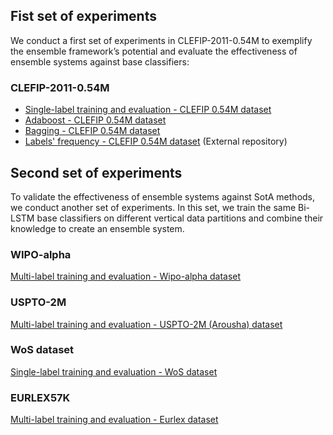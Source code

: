 ## Fist set of experiments
We conduct a first set of experiments in CLEFIP-2011-0.54M to exemplify the ensemble framework’s potential and evaluate the effectiveness of ensemble systems against base classifiers:

### CLEFIP-2011-0.54M

- [Single-label training and evaluation - CLEFIP 0.54M dataset](https://github.com/ekamater/Ensemble-Framework-for-Text-Classification/blob/main/experiments/Single-label%20training%20and%20evaluation%20-%20CLEFIP%200.54M%20dataset%20-%20public.ipynb)
- [Adaboost - CLEFIP 0.54M dataset](https://github.com/ekamater/Ensemble-Framework-for-Text-Classification/blob/main/experiments/Adaboost%20-%20CLEFIP%200.54M%20dataset%20-%20public.ipynb)
- [Bagging - CLEFIP 0.54M dataset](https://github.com/ekamater/Ensemble-Framework-for-Text-Classification/blob/main/experiments/Bagging%20-%20CLEFIP%200.54M%20dataset%20-%20public.ipynb)
- [Labels' frequency - CLEFIP 0.54M dataset](https://github.com/ekamater/Ensemble_classification_imbalanced_patent) (External repository)

## Second set of experiments
To validate the effectiveness of ensemble systems against SotA methods, we conduct another set of experiments. In this set, we train the same Bi-LSTM base classifiers on different vertical data partitions and combine their knowledge to create an ensemble system. 

### WIPO-alpha
[Multi-label training and evaluation - Wipo-alpha dataset](https://github.com/ekamater/Ensemble-Framework-for-Text-Classification/blob/main/experiments/Multi-label%20training%20and%20evaluation%20-%20Wipo-alpha%20dataset%20-%20public.ipynb)

### USPTO-2M
[Multi-label training and evaluation - USPTO-2M (Arousha) dataset](https://github.com/ekamater/Ensemble-Framework-for-Text-Classification/blob/main/experiments/Multi-label%20training%20and%20evaluation%20-%20USPTO-2M%20(Arousha)%20dataset%20-%20public.ipynb)

### WoS dataset
[Single-label training and evaluation - WoS dataset](https://github.com/ekamater/Ensemble-Framework-for-Text-Classification/blob/main/experiments/Single-label%20training%20and%20evaluation%20-%20WoS%20dataset%20-%20public.ipynb) 

### EURLEX57K
[Multi-label training and evaluation - Eurlex dataset](https://github.com/ekamater/Ensemble-Framework-for-Text-Classification/blob/d2ffe1c34a1a3bd6b434486a6cf4240a861e35a8/experiments/Multi-label%20training%20and%20evaluation%20-%20Eurlex%20dataset%20-%20public.ipynb)
